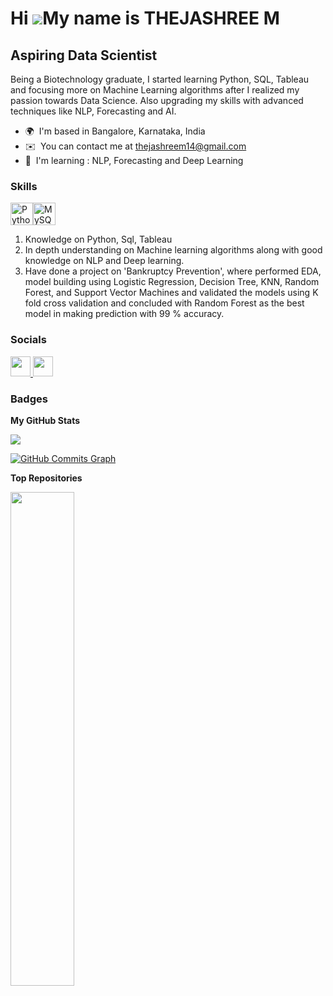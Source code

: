 Hi ![](https://user-images.githubusercontent.com/18350557/176309783-0785949b-9127-417c-8b55-ab5a4333674e.gif)My name is THEJASHREE M
====================================================================================================================================

Aspiring Data Scientist
-----------------------

Being a Biotechnology graduate, I started learning Python, SQL, Tableau and focusing more on Machine Learning algorithms after I realized my passion towards Data Science. Also upgrading my skills with advanced techniques like NLP, Forecasting and AI.

* 🌍  I'm based in Bangalore, Karnataka, India
* ✉️  You can contact me at [thejashreem14@gmail.com](mailto:thejashreem14@gmail.com)
* 🧠  I'm learning : NLP, Forecasting and Deep Learning

### Skills


<p align="left">
<a href="https://www.python.org/" target="_blank" rel="noreferrer"><img src="https://raw.githubusercontent.com/danielcranney/readme-generator/main/public/icons/skills/python-colored.svg" width="36" height="36" alt="Python" /></a><a href="https://www.mysql.com/" target="_blank" rel="noreferrer"><img src="https://raw.githubusercontent.com/danielcranney/readme-generator/main/public/icons/skills/mysql-colored.svg" width="36" height="36" alt="MySQL" /></a>
</p>

1. Knowledge on Python, Sql, Tableau
2. In depth understanding on Machine learning algorithms along with good knowledge on NLP and Deep learning.
3. Have done a project on 'Bankruptcy Prevention', where performed EDA, model building using Logistic Regression, Decision Tree, KNN, Random Forest, and Support Vector Machines and validated the models using  K fold cross validation and concluded with Random Forest as the best model in making prediction with 99 % accuracy.


### Socials

<p align="left"> <a href="https://www.github.com/Thejashree-M" target="_blank" rel="noreferrer"> <picture> <source media="(prefers-color-scheme: dark)" srcset="https://raw.githubusercontent.com/danielcranney/readme-generator/main/public/icons/socials/github-dark.svg" /> <source media="(prefers-color-scheme: light)" srcset="https://raw.githubusercontent.com/danielcranney/readme-generator/main/public/icons/socials/github.svg" /> <img src="https://raw.githubusercontent.com/danielcranney/readme-generator/main/public/icons/socials/github.svg" width="32" height="32" /> </picture> </a> <a href="https://www.linkedin.com/in/thejashree-m-165b921a0" target="_blank" rel="noreferrer"> <picture> <source media="(prefers-color-scheme: dark)" srcset="https://raw.githubusercontent.com/danielcranney/readme-generator/main/public/icons/socials/linkedin-dark.svg" /> <source media="(prefers-color-scheme: light)" srcset="https://raw.githubusercontent.com/danielcranney/readme-generator/main/public/icons/socials/linkedin.svg" /> <img src="https://raw.githubusercontent.com/danielcranney/readme-generator/main/public/icons/socials/linkedin.svg" width="32" height="32" /> </picture> </a></p>

### Badges

<b>My GitHub Stats</b>

<a href="http://www.github.com/Thejashree-M"><img src="https://github-readme-streak-stats.herokuapp.com/?user=Thejashree-M&stroke=ffffff&background=1c1917&ring=14b8a6&fire=14b8a6&currStreakNum=ffffff&currStreakLabel=14b8a6&sideNums=ffffff&sideLabels=ffffff&dates=ffffff&hide_border=true" /></a>

<a href="http://www.github.com/Thejashree-M"><img src="https://github-readme-activity-graph.cyclic.app/graph?username=Thejashree-M&bg_color=1c1917&color=ffffff&line=0891b2&point=ffffff&area_color=1c1917&area=true&hide_border=true&custom_title=GitHub%20Commits%20Graph" alt="GitHub Commits Graph" /></a>

<b>Top Repositories</b>

<div width="100%" align="center"><a href="https://github.com/Thejashree-M/ML_Algorithms" align="left"><img align="left" width="45%" src="https://github-readme-stats.vercel.app/api/pin/?username=Thejashree-M&repo=ML_Algorithms&title_color=14b8a6&text_color=ffffff&icon_color=0891b2&bg_color=1c1917&hide_border=true&locale=en" /></a></div><br /><br /><br /><br /><br /><br /><br />

